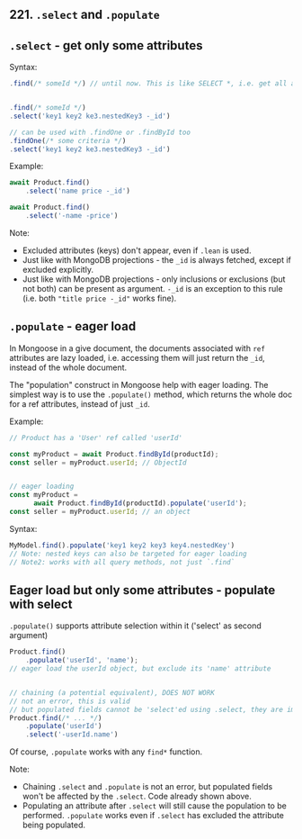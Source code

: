 ## 221. `.select` and `.populate`

## `.select` - get only some attributes
Syntax:
```js
.find(/* someId */) // until now. This is like SELECT *, i.e. get all attributes


.find(/* someId */)
.select('key1 key2 ke3.nestedKey3 -_id')

// can be used with .findOne or .findById too
.findOne(/* some criteria */)
.select('key1 key2 ke3.nestedKey3 -_id')
```

Example:
```js
await Product.find()
	.select('name price -_id')

await Product.find()
	.select('-name -price')
```

Note:
- Excluded attributes (keys) don't appear, even if `.lean` is used.
- Just like with MongoDB projections - the `_id` is always fetched, except if excluded explicitly.
- Just like with MongoDB projections - only inclusions or exclusions (but not both) can be present as argument. `-_id` is an exception to this rule (i.e. both `"title price -_id"` works fine).


## `.populate` - eager load
In Mongoose in a give document, the documents associated with `ref` attributes are lazy loaded, i.e. accessing them will just return the `_id`, instead of the whole document.

The "population" construct in Mongoose help with eager loading. The simplest way is to use the `.populate()` method, which returns the whole doc for a ref attributes, instead of just `_id`.

Example:
```js
// Product has a 'User' ref called 'userId'

const myProduct = await Product.findById(productId);
const seller = myProduct.userId; // ObjectId


// eager loading
const myProduct = 
	  await Product.findById(productId).populate('userId');
const seller = myProduct.userId; // an object
```

Syntax:
```js
MyModel.find().populate('key1 key2 key3 key4.nestedKey')
// Note: nested keys can also be targeted for eager loading
// Note2: works with all query methods, not just `.find`
```


## Eager load but only some attributes - populate with select
`.populate()` supports attribute selection within it ('select' as second argument)
```js
Product.find()
	.populate('userId', 'name'); 
// eager load the userId object, but exclude its 'name' attribute


// chaining (a potential equivalent), DOES NOT WORK
// not an error, this is valid
// but populated fields cannot be 'select'ed using .select, they are immune
Product.find(/* ... */)
	.populate('userId')
	.select('-userId.name')
```

Of course, `.populate` works with any `find*` function.

Note:
- Chaining `.select` and `.populate` is not an error, but populated fields won't be affected by the `.select`. Code already shown above.
- Populating an attribute after `.select` will still cause the population to be performed. `.populate` works even if `.select` has excluded the attribute being populated.